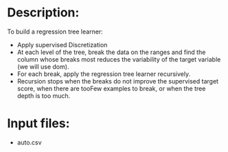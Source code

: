 # Description:

To build a regression tree learner:

* Apply supervised Discretization
* At each level of the tree, break the data on the ranges and find the column whose breaks most reduces the variability of the target variable (we will use dom).
* For each break, apply the regression tree learner recursively.
* Recursion stops when the breaks do not improve the supervised target score, when there are tooFew examples to break, or when the tree depth is too much.

# Input files:
* auto.csv
